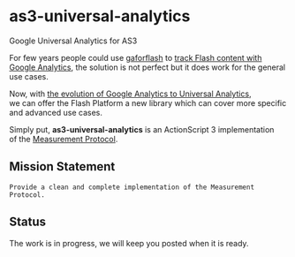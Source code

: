 as3-universal-analytics
=======================

Google Universal Analytics for AS3


For few years people could use [gaforflash](https://code.google.com/p/gaforflash/)
to [track Flash content with Google Analytics](http://analytics.blogspot.fr/2008/11/want-to-track-adobe-flash-now-you-can.html),
the solution is not perfect but it does work for the general use cases.

Now, with [the evolution of Google Analytics to Universal Analytics](http://analytics.blogspot.fr/2014/04/universal-analytics-out-of-beta-into.html),  
we can offer the Flash Platform a new library which can cover more specific and advanced use cases.

Simply put, **as3-universal-analytics** is an ActionScript 3 implementation  
of the [Measurement Protocol](https://developers.google.com/analytics/devguides/collection/protocol/v1/).


Mission Statement
-----------------

    Provide a clean and complete implementation of the Measurement Protocol.



Status
------

The work is in progress, we will keep you posted when it is ready.
